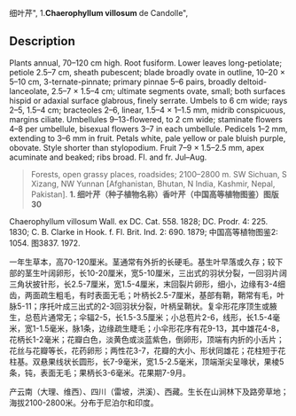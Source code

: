 细叶芹",
1.**Chaerophyllum villosum** de Candolle",

## Description
Plants annual, 70–120 cm high. Root fusiform. Lower leaves long-petiolate; petiole 2.5–7 cm, sheath pubescent; blade broadly ovate in outline, 10–20 × 5–10 cm, 3-ternate-pinnate; primary pinnae 5–6 pairs, broadly deltoid-lanceolate, 2.5–7 × 1.5–4 cm; ultimate segments ovate, small; both surfaces hispid or adaxial surface glabrous, finely serrate. Umbels to 6 cm wide; rays 2–5, 1.5–4 cm; bracteoles 2–6, linear, 1.5–4 × 1–1.5 mm, midrib conspicuous, margins ciliate. Umbellules 9–13-flowered, to 2 cm wide; staminate flowers 4–8 per umbellule, bisexual flowers 3–7 in each umbellule. Pedicels 1–2 mm, extending to 3–6 mm in fruit. Petals white, pale yellow or pale bluish purple, obovate. Style shorter than stylopodium. Fruit 7–9 × 1.5–2.5 mm, apex acuminate and beaked; ribs broad. Fl. and fr. Jul–Aug.

> Forests, open grassy places, roadsides; 2100–2800 m. SW Sichuan, S Xizang, NW Yunnan [Afghanistan, Bhutan, N India, Kashmir, Nepal, Pakistan].
**1. 细叶芹（种子植物名称）香叶芹（中国高等植物图鉴）图版30**

Chaerophyllum villosum Wall. ex DC. Cat. 558. 1828; DC. Prodr. 4: 225. 1830; C. B. Clarke in Hook. f. Fl. Brit. Ind. 2: 690. 1879; 中国高等植物图鉴2: 1054. 图3837. 1972.

一年生草本，高70-120厘米。茎通常有外折的长硬毛。基生叶早落或久存；较下部的茎生叶阔卵形，长10-20厘米，宽5-10厘米，三出式的羽状分裂，一回羽片阔三角状披针形，长2.5-7厘米，宽1.5-4厘米，末回裂片卵形，细小，边缘有3-4细齿，两面疏生粗毛，有时表面无毛；叶柄长2.5-7厘米，基部有鞘，鞘常有毛，叶脉5-11；序托叶成三出式的2-3回羽状分裂，叶柄呈鞘状。复伞形花序顶生或腋生，总苞片通常无；伞辐2-5，长1.5-3.5厘米；小总苞片2-6，线形，长1.5-4毫米，宽1-1.5毫米，脉1条，边缘疏生睫毛；小伞形花序有花9-13，其中雄花4-8，花柄长1-2毫米；花瓣白色，淡黄色或淡蓝紫色，倒卵形，顶端有内折的小舌片；花丝与花瓣等长，花药卵形；两性花3-7，花瓣的大小、形状同雄花；花柱短于花柱基。双悬果线状长圆形，长7-9毫米，宽1.5-2.5毫米，顶端渐尖呈喙状，果棱5条，钝，表面无毛；果柄长3-6毫米。花果期7-9月。

产云南（大理、维西）、四川（雷坡，洪溪）、西藏。生长在山涧林下及路旁草地；海拔2100-2800米。分布于尼泊尔和印度。
